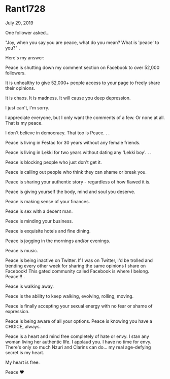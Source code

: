 # Rant1728


July 29, 2019

One follower asked...

"Joy, when you say you are peace, what do you mean? What is 'peace' to you?"
.

Here's my answer:

Peace is shutting down my comment section on Facebook to over 52,000 followers.

It is unhealthy to give 52,000+ people access to your page to freely share their opinions.

It is chaos. It is madness. It will cause you deep depression. 

I just can't, I'm sorry.

I appreciate everyone, but I only want the comments of a few. Or none at all. That is my peace.

I don't believe in democracy. That too is Peace.
.
.

Peace is living in Festac for 30 years without any female friends. 

Peace is living in Lekki for two years without dating any 'Lekki boy'.
.
.

Peace is blocking people who just don't get it.

Peace is calling out people who think they can shame or break you.

Peace is sharing your authentic story - regardless of how flawed it is.

Peace is giving yourself the body, mind and soul you deserve.

Peace is making sense of your finances.

Peace is sex with a decent man.

Peace is minding your business. 

Peace is exquisite hotels and fine dining. 

Peace is jogging in the mornings and/or evenings.

Peace is music.

Peace is being inactive on Twitter. If I was on Twitter, I'd be trolled and trending every other week for sharing the same opinions I share on Facebook! 
This gated community called Facebook is where I belong. Peace!!!
.

Peace is walking away. 

Peace is the ability to keep walking, evolving, rolling, moving. 

Peace is finally accepting your sexual energy with no fear or shame of expression. 

Peace is being aware of all your options. Peace is knowing you have a CHOICE, always.

Peace is a heart and mind free completely of hate or envy. 
I stan any woman living her authentic llfe. I applaud you. I have no time for envy. There's only so much Nzuri and Clarins can do... my real age-defying secret is my heart. 

My heart is free.

Peace ❤